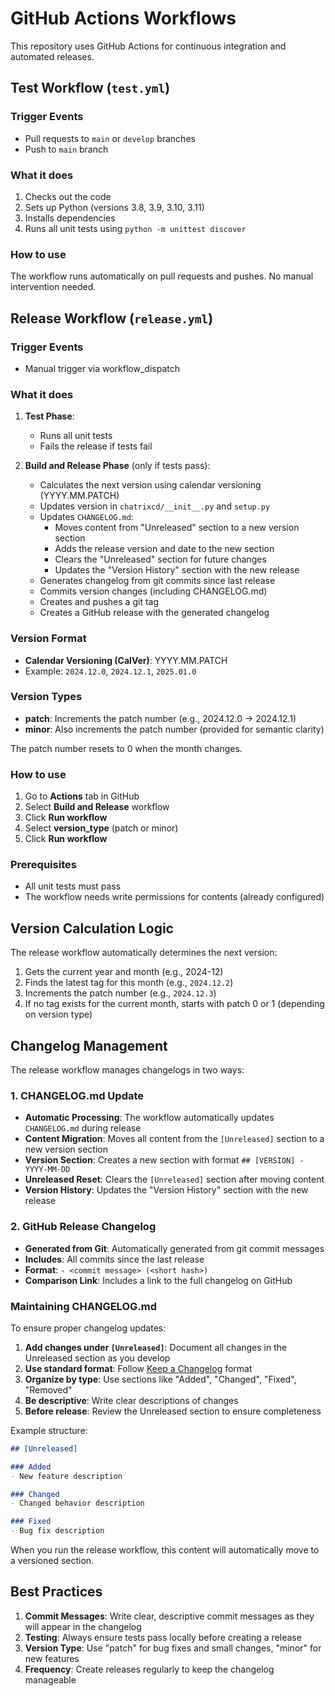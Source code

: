 # GitHub Actions Workflows

This repository uses GitHub Actions for continuous integration and automated releases.

## Test Workflow (`test.yml`)

### Trigger Events
- Pull requests to `main` or `develop` branches
- Push to `main` branch

### What it does
1. Checks out the code
2. Sets up Python (versions 3.8, 3.9, 3.10, 3.11)
3. Installs dependencies
4. Runs all unit tests using `python -m unittest discover`

### How to use
The workflow runs automatically on pull requests and pushes. No manual intervention needed.

## Release Workflow (`release.yml`)

### Trigger Events
- Manual trigger via workflow_dispatch

### What it does
1. **Test Phase**:
   - Runs all unit tests
   - Fails the release if tests fail

2. **Build and Release Phase** (only if tests pass):
   - Calculates the next version using calendar versioning (YYYY.MM.PATCH)
   - Updates version in `chatrixcd/__init__.py` and `setup.py`
   - Updates `CHANGELOG.md`:
     - Moves content from "Unreleased" section to a new version section
     - Adds the release version and date to the new section
     - Clears the "Unreleased" section for future changes
     - Updates the "Version History" section with the new release
   - Generates changelog from git commits since last release
   - Commits version changes (including CHANGELOG.md)
   - Creates and pushes a git tag
   - Creates a GitHub release with the generated changelog

### Version Format
- **Calendar Versioning (CalVer)**: YYYY.MM.PATCH
- Example: `2024.12.0`, `2024.12.1`, `2025.01.0`

### Version Types
- **patch**: Increments the patch number (e.g., 2024.12.0 → 2024.12.1)
- **minor**: Also increments the patch number (provided for semantic clarity)

The patch number resets to 0 when the month changes.

### How to use
1. Go to **Actions** tab in GitHub
2. Select **Build and Release** workflow
3. Click **Run workflow**
4. Select **version_type** (patch or minor)
5. Click **Run workflow**

### Prerequisites
- All unit tests must pass
- The workflow needs write permissions for contents (already configured)

## Version Calculation Logic

The release workflow automatically determines the next version:

1. Gets the current year and month (e.g., 2024-12)
2. Finds the latest tag for this month (e.g., `2024.12.2`)
3. Increments the patch number (e.g., `2024.12.3`)
4. If no tag exists for the current month, starts with patch 0 or 1 (depending on version type)

## Changelog Management

The release workflow manages changelogs in two ways:

### 1. CHANGELOG.md Update
- **Automatic Processing**: The workflow automatically updates `CHANGELOG.md` during release
- **Content Migration**: Moves all content from the `[Unreleased]` section to a new version section
- **Version Section**: Creates a new section with format `## [VERSION] - YYYY-MM-DD`
- **Unreleased Reset**: Clears the `[Unreleased]` section after moving content
- **Version History**: Updates the "Version History" section with the new release

### 2. GitHub Release Changelog
- **Generated from Git**: Automatically generated from git commit messages
- **Includes**: All commits since the last release
- **Format**: `- <commit message> (<short hash>)`
- **Comparison Link**: Includes a link to the full changelog on GitHub

### Maintaining CHANGELOG.md

To ensure proper changelog updates:
1. **Add changes under `[Unreleased]`**: Document all changes in the Unreleased section as you develop
2. **Use standard format**: Follow [Keep a Changelog](https://keepachangelog.com/) format
3. **Organize by type**: Use sections like "Added", "Changed", "Fixed", "Removed"
4. **Be descriptive**: Write clear descriptions of changes
5. **Before release**: Review the Unreleased section to ensure completeness

Example structure:
```markdown
## [Unreleased]

### Added
- New feature description

### Changed
- Changed behavior description

### Fixed
- Bug fix description
```

When you run the release workflow, this content will automatically move to a versioned section.

## Best Practices

1. **Commit Messages**: Write clear, descriptive commit messages as they will appear in the changelog
2. **Testing**: Always ensure tests pass locally before creating a release
3. **Version Type**: Use "patch" for bug fixes and small changes, "minor" for new features
4. **Frequency**: Create releases regularly to keep the changelog manageable
